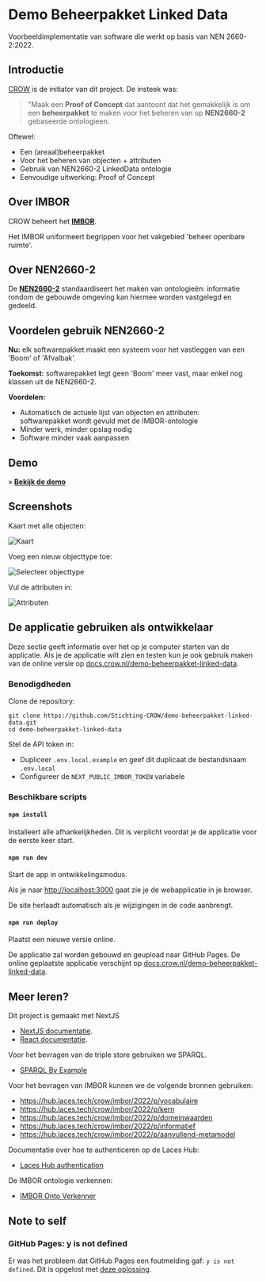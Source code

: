 # Demo Beheerpakket Linked Data

Voorbeeldimplementatie van software die werkt op basis van NEN 2660-2:2022.

## Introductie

[CROW](https://www.crow.nl/) is de initiator van dit project. De insteek was:

> "Maak een **Proof of Concept** dat aantoont dat het gemakkelijk is om een **beheerpakket** te maken voor het beheren van op **NEN2660-2** gebaseerde ontologieen.

Oftewel:

- Een (areaal)beheerpakket
- Voor het beheren van objecten + attributen
- Gebruik van NEN2660-2 LinkedData ontologie
- Eenvoudige uitwerking: Proof of Concept

## Over IMBOR

CROW beheert het **[IMBOR](https://www.crow.nl/imbor)**.

Het IMBOR uniformeert begrippen voor het vakgebied 'beheer openbare ruimte'.

## Over NEN2660-2

De **[NEN2660-2](https://docs.crow.nl/imbor/techdoc/#imbor-door-ontwikkeling-in-software)** standaardiseert het maken van ontologieën: informatie rondom de gebouwde omgeving kan hiermee worden vastgelegd en gedeeld.

## Voordelen gebruik NEN2660-2

**Nu:** elk softwarepakket maakt een systeem voor het vastleggen van een 'Boom' of 'Afvalbak'.

**Toekomst:** softwarepakket legt geen 'Boom' meer vast, maar enkel nog klassen uit de NEN2660-2.

**Voordelen:**
- Automatisch de actuele lijst van objecten en attributen:<br />softwarepakket wordt gevuld met de IMBOR-ontologie
- Minder werk, minder opslag nodig
- Software minder vaak aanpassen

## Demo

&raquo; [**Bekijk de demo**](https://docs.crow.nl/demo-beheerpakket-linked-data/)

## Screenshots

Kaart met alle objecten:

![Kaart](https://i.imgur.com/2xGID7i.png)

Voeg een nieuw objecttype toe:

![Selecteer objecttype](https://i.imgur.com/p6MtWcf.png)

Vul de attributen in:

![Attributen](https://i.imgur.com/KVh6d9J.png)

## De applicatie gebruiken als ontwikkelaar

Deze sectie geeft informatie over het op je computer starten van de applicatie. Als je de applicatie wilt zien en testen kun je ook gebruik maken van de online versie op [docs.crow.nl/demo-beheerpakket-linked-data](https://docs.crow.nl/demo-beheerpakket-linked-data/).

### Benodigdheden

Clone de repository:

    git clone https://github.com/Stichting-CROW/demo-beheerpakket-linked-data.git
    cd demo-beheerpakket-linked-data

Stel de API token in:

- Dupliceer `.env.local.example` en geef dit duplicaat de bestandsnaam `.env.local`
- Configureer de `NEXT_PUBLIC_IMBOR_TOKEN` variabele

### Beschikbare scripts

#### `npm install`

Installeert alle afhankelijkheden. Dit is verplicht voordat je de applicatie voor de eerste keer start.

#### `npm run dev`

Start de app in ontwikkelingsmodus.

Als je naar [http://localhost:3000](http://localhost:3000) gaat zie je de webapplicatie in je browser.

De site herlaadt automatisch als je wijzigingen in de code aanbrengt.

#### `npm run deploy`

Plaatst een nieuwe versie online.

De applicatie zal worden gebouwd en geupload naar GitHub Pages. De online geplaatste applicatie verschijnt op [docs.crow.nl/demo-beheerpakket-linked-data](https://docs.crow.nl/demo-beheerpakket-linked-data).

## Meer leren?

Dit project is gemaakt met NextJS
- [NextJS documentatie](https://nextjs.org/docs).
- [React documentatie](https://reactjs.org/).

Voor het bevragen van de triple store gebruiken we SPARQL.
- [SPARQL By Example](https://www.w3.org/2009/Talks/0615-qbe/)

Voor het bevragen van IMBOR kunnen we de volgende bronnen gebruiken:
- https://hub.laces.tech/crow/imbor/2022/p/vocabulaire
- https://hub.laces.tech/crow/imbor/2022/p/kern
- https://hub.laces.tech/crow/imbor/2022/p/domeinwaarden
- https://hub.laces.tech/crow/imbor/2022/p/informatief
- https://hub.laces.tech/crow/imbor/2022/p/aanvullend-metamodel

Documentatie over hoe te authenticeren op de Laces Hub:
- [Laces Hub authentication](https://docs.laces.tech/hub/9.0.8/security.html#authentication)

De IMBOR ontologie verkennen:
- [IMBOR Onto Verkenner](https://docs.crow.nl/onto-verkenner/imbor/#/view)

## Note to self

### GitHub Pages: y is not defined

Er was het probleem dat GitHub Pages een foutmelding gaf: `y is not defined`. Dit is opgelost met [deze oplossing](https://github.com/alex3165/react-mapbox-gl/issues/931#issuecomment-826135957).
